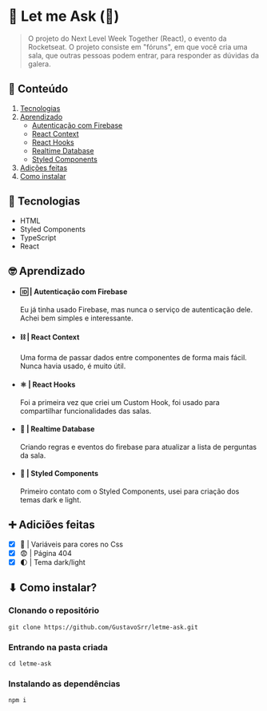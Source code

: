 # 💬 Let me Ask (🚧)

> O projeto do Next Level Week Together (React), o evento da Rocketseat. O projeto consiste em "fóruns", em que você cria uma sala, que outras pessoas podem entrar, para responder as dúvidas da galera.

## 📃 Conteúdo
  1. [Tecnologias](#-tecnologias)
  2. [Aprendizado](#-aprendizado)
      - [Autenticação com Firebase](#--autenticação-com-firebase)
      - [React Context](#--react-context)
      - [React Hooks](#--react-hooks)
      - [Realtime Database](#--realtime-database)
      - [Styled Components](#--styled-components)
  3. [Adições feitas](#-adiciões-feitas)
  4. [Como instalar](#-como-instalar)

## 📡 Tecnologias

  - HTML
  - Styled Components
  - TypeScript
  - React
## 🤓 Aprendizado

  - #### 🆔 | **Autenticação com Firebase**

    Eu já tinha usado Firebase, mas nunca o serviço de autenticação dele. Achei bem simples e interessante.

  - #### ⛓ | **React Context**

    Uma forma de passar dados entre componentes de forma mais fácil. Nunca havia usado, é muito útil.

  - #### ⚛ | **React Hooks**

    Foi a primeira vez que criei um Custom Hook, foi usado para compartilhar funcionalidades das salas.

  - #### 💾 | **Realtime Database**

    Criando regras e eventos do firebase para atualizar a lista de perguntas da sala.

  - #### 💅 | **Styled Components**

    Primeiro contato com o Styled Components, usei para criação dos temas dark e light.

## ➕ Adiciões feitas

  - [x] 📼 | Variáveis para cores no Css
  - [x] 😨 | Página 404
  - [x] 🌓 | Tema dark/light

## ⬇ Como instalar?

  ### Clonando o repositório

  ```
  git clone https://github.com/GustavoSrr/letme-ask.git
  ```

  ### Entrando na pasta criada

  ```
  cd letme-ask
  ```

  ### Instalando as dependências

  ```
  npm i
  ```
